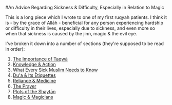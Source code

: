 [title: Advice Regarding Sickness and Difficulty - muhammadtim.com]:/
[menu: Advice]:/
[menu-locgroup:articles]:/
[path: /anadvice]:/
[alias: /advice]:/
[alias: /articles/advice]:/

#An Advice Regarding Sickness & Difficulty, Especially in Relation to Magic

This is a long piece which I wrote to one of my first ruqyah patients. I think it is - by the grace of Allāh - beneficial for any person experiencing hardship or difficulty in their lives, especially due to sickness, and even more so when that sickness is caused by the jinn, magic & the evil eye.

I've broken it down into a number of sections (they're supposed to be read in order):

1. [The Importance of Taqwā](/advice/1)
2. [Knowledge & Action](/advice/2)
3. [What Every Sick Muslim Needs to Know](/advice/3)
4. [Du'a & Its Etiquettes](/advice/4)
5. [Reliance & Medicine](/advice/5)
6. [The Prayer](/advice/6)
7. [Plots of the Shaytān](/advice/7)
8. [Magic & Magicians](/advice/8)


 